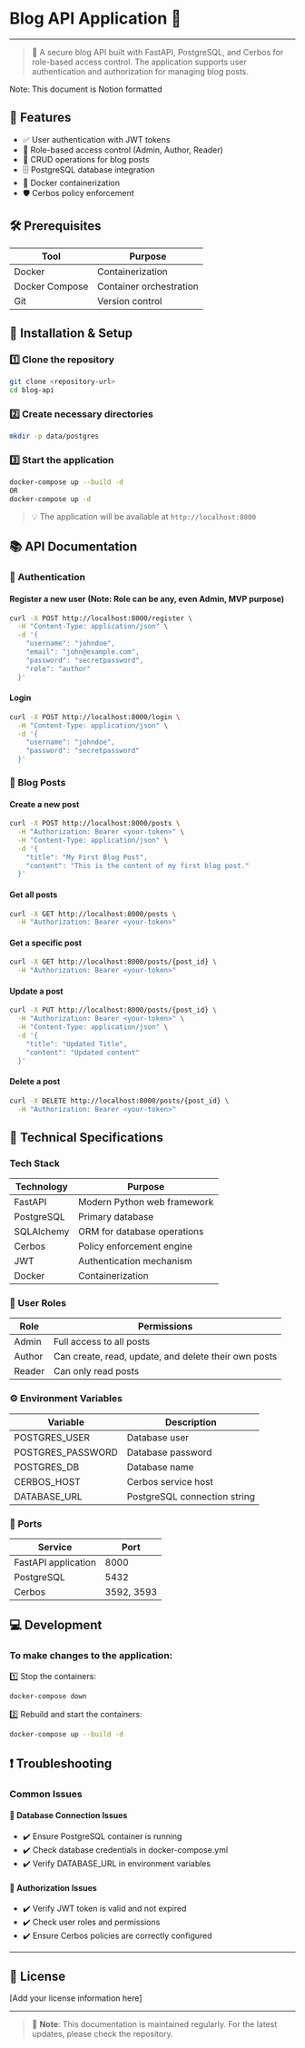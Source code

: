 # Blog API Application 📝
---

> 🚀 A secure blog API built with FastAPI, PostgreSQL, and Cerbos for role-based access control. The application supports user authentication and authorization for managing blog posts.

Note: This document is Notion formatted

## 🌟 Features
- ✅ User authentication with JWT tokens
- 🔐 Role-based access control (Admin, Author, Reader)
- 📝 CRUD operations for blog posts
- 🗄️ PostgreSQL database integration
- 🐳 Docker containerization
- 🛡️ Cerbos policy enforcement

## 🛠️ Prerequisites
| Tool | Purpose |
|------|----------|
| Docker | Containerization |
| Docker Compose | Container orchestration |
| Git | Version control |

## 🚀 Installation & Setup

### 1️⃣ Clone the repository
```bash
git clone <repository-url>
cd blog-api
```

### 2️⃣ Create necessary directories
```bash
mkdir -p data/postgres
```

### 3️⃣ Start the application
```bash
docker-compose up --build -d
OR
docker-compose up -d
```

> 💡 The application will be available at `http://localhost:8000`

## 📚 API Documentation

### 🔑 Authentication

#### Register a new user (Note: Role can be any, even Admin, MVP purpose)
```bash
curl -X POST http://localhost:8000/register \
  -H "Content-Type: application/json" \
  -d '{
    "username": "johndoe",
    "email": "john@example.com",
    "password": "secretpassword",
    "role": "author"
  }'
```

#### Login
```bash
curl -X POST http://localhost:8000/login \
  -H "Content-Type: application/json" \
  -d '{
    "username": "johndoe",
    "password": "secretpassword"
  }'
```

### 📝 Blog Posts

#### Create a new post
```bash
curl -X POST http://localhost:8000/posts \
  -H "Authorization: Bearer <your-token>" \
  -H "Content-Type: application/json" \
  -d '{
    "title": "My First Blog Post",
    "content": "This is the content of my first blog post."
  }'
```

#### Get all posts
```bash
curl -X GET http://localhost:8000/posts \
  -H "Authorization: Bearer <your-token>"
```

#### Get a specific post
```bash
curl -X GET http://localhost:8000/posts/{post_id} \
  -H "Authorization: Bearer <your-token>"
```

#### Update a post
```bash
curl -X PUT http://localhost:8000/posts/{post_id} \
  -H "Authorization: Bearer <your-token>" \
  -H "Content-Type: application/json" \
  -d '{
    "title": "Updated Title",
    "content": "Updated content"
  }'
```

#### Delete a post
```bash
curl -X DELETE http://localhost:8000/posts/{post_id} \
  -H "Authorization: Bearer <your-token>"
```

## 🔧 Technical Specifications

### Tech Stack
| Technology | Purpose |
|------------|----------|
| FastAPI | Modern Python web framework |
| PostgreSQL | Primary database |
| SQLAlchemy | ORM for database operations |
| Cerbos | Policy enforcement engine |
| JWT | Authentication mechanism |
| Docker | Containerization |

### 👥 User Roles
| Role | Permissions |
|------|------------|
| Admin | Full access to all posts |
| Author | Can create, read, update, and delete their own posts |
| Reader | Can only read posts |

### ⚙️ Environment Variables
| Variable | Description |
|----------|-------------|
| POSTGRES_USER | Database user |
| POSTGRES_PASSWORD | Database password |
| POSTGRES_DB | Database name |
| CERBOS_HOST | Cerbos service host |
| DATABASE_URL | PostgreSQL connection string |

### 🔌 Ports
| Service | Port |
|---------|------|
| FastAPI application | 8000 |
| PostgreSQL | 5432 |
| Cerbos | 3592, 3593 |

## 💻 Development

### To make changes to the application:

1️⃣ Stop the containers:
```bash
docker-compose down
```

2️⃣ Rebuild and start the containers:
```bash
docker-compose up --build -d
```

## ❗ Troubleshooting

### Common Issues

#### 🔴 Database Connection Issues
- ✔️ Ensure PostgreSQL container is running
- ✔️ Check database credentials in docker-compose.yml
- ✔️ Verify DATABASE_URL in environment variables

#### 🔴 Authorization Issues
- ✔️ Verify JWT token is valid and not expired
- ✔️ Check user roles and permissions
- ✔️ Ensure Cerbos policies are correctly configured

---
## 📄 License
[Add your license information here]

---
> 📝 **Note**: This documentation is maintained regularly. For the latest updates, please check the repository.
